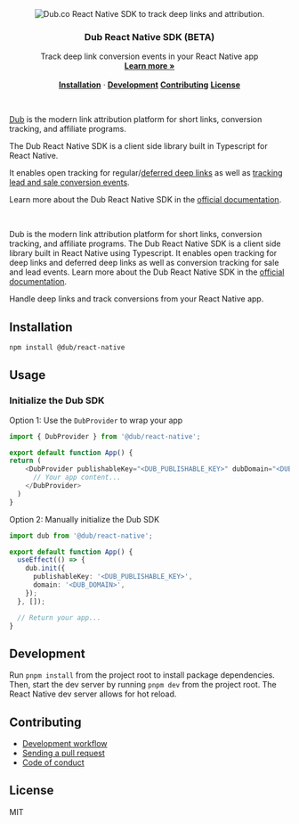 <div align="center">
  <img src="https://github.com/user-attachments/assets/6b9d2dec-3139-453c-8a2f-cd0bce9a5bf8" alt="Dub.co React Native SDK to track deep links and attribution.">
  <h3>Dub React Native SDK (BETA)</h3>
</div>

<p align="center">
    Track deep link conversion events in your React Native app
    <br />
    <a href="https://dub.co/docs/concepts/deep-links/attribution"><strong>Learn more »</strong></a>
    <br />
    <br />
    <a href="#installation"><strong>Installation</strong></a> ·
    <a href="#development"><strong>Development</strong></a>
    <a href="#contributing"><strong>Contributing</strong></a>
    <a href="#license"><strong>License</strong></a>
</p>

<br/>

<!-- Start Summary [summary] -->

[Dub](http://dub.co/) is the modern link attribution platform for short links, conversion tracking, and affiliate programs.

The Dub React Native SDK is a client side library built in Typescript for React Native.

It enables open tracking for regular/[deferred deep links](https://dub.co/docs/concepts/deep-links/deferred-deep-linking) as well as [tracking lead and sale conversion events](https://dub.co/docs/concepts/deep-links/attribution).

Learn more about the Dub React Native SDK in the [official documentation](https://dub.co/docs/sdks/client-side-mobile/installation-guides/react-native).

<br/>

<!-- Start Summary [summary] -->

Dub is the modern link attribution platform for short links, conversion tracking, and affiliate programs.
The Dub React Native SDK is a client side library built in React Native using Typescript.
It enables open tracking for deep links and deferred deep links as well as conversion tracking for sale and lead events.
Learn more about the Dub React Native SDK in the [official documentation](https://dub.co/docs/sdks/client-side-mobile/installation-guides/react-native).

Handle deep links and track conversions from your React Native app.

## Installation

```sh
npm install @dub/react-native
```

## Usage

### Initialize the Dub SDK

Option 1: Use the `DubProvider` to wrap your app

```typescript
import { DubProvider } from '@dub/react-native';

export default function App() {
return (
    <DubProvider publishableKey="<DUB_PUBLISHABLE_KEY>" dubDomain="<DUB_DOMAIN>">
      // Your app content...
    </DubProvider>
  )
}
```

Option 2: Manually initialize the Dub SDK

```typescript
import dub from '@dub/react-native';

export default function App() {
  useEffect(() => {
    dub.init({
      publishableKey: '<DUB_PUBLISHABLE_KEY>',
      domain: '<DUB_DOMAIN>',
    });
  }, []);

  // Return your app...
}
```

## Development

Run `pnpm install` from the project root to install package dependencies. Then, start the dev server by running `pnpm dev` from the project root. The React Native dev server allows for hot reload.

## Contributing

- [Development workflow](CONTRIBUTING.md#development-workflow)
- [Sending a pull request](CONTRIBUTING.md#sending-a-pull-request)
- [Code of conduct](CODE_OF_CONDUCT.md)

## License

MIT
